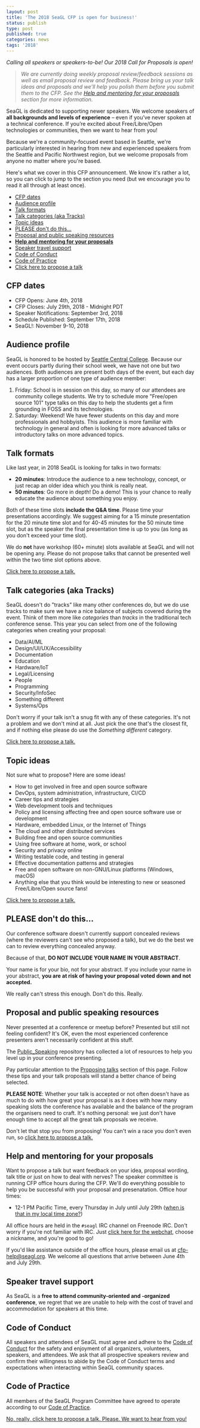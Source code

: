 ```yaml
---
layout: post
title: 'The 2018 SeaGL CFP is open for business!'
status: publish
type: post
published: true
categories: news
tags: '2018'
---
```


_Calling all speakers or speakers-to-be! Our 2018 Call for Proposals is open!_

> _We are currently doing weekly proposal review/feedback sessions as well as email proposal review and feedback. Please bring us your talk ideas and proposals and we'll help you polish them before you submit them to the CFP. See the [Help and mentoring for your proposals](#help) section for more information._

SeaGL is dedicated to supporting newer speakers. We welcome speakers of **all backgrounds and levels of experience** – even if you’ve never spoken at a technical conference. If you’re excited about Free/Libre/Open technologies or communities, then we want to hear from you!

Because we're a community-focused event based in Seattle, we're particularly interested in hearing from new and experienced speakers from the Seattle and Pacific Northwest region, but we welcome proposals from anyone no matter where you're based.

Here's what we cover in this CFP announcement. We know it's rather a lot, so you can click to jump to the section you need (but we encourage you to read it all through at least once).

* [CFP dates](#dates)
* [Audience profile](#audience)
* [Talk formats](#formats)
* [Talk categories (aka Tracks)](#tracks)
* [Topic ideas](#ideas)
* [PLEASE don't do this…](#nope)
* [Proposal and public speaking resources](#resources)
* [**Help and mentoring for your proposals**](#help)
* [Speaker travel support](#travel)
* [Code of Conduct](#coc)
* [Code of Practice](#cop)
* [Click here to propose a talk](https://osem.seagl.org/conferences/seagl2018/program/proposals)

## CFP dates <a name="dates"></a>

* CFP Opens: June 4th, 2018
* CFP Closes: July 29th, 2018 - Midnight PDT
* Speaker Notifications: September 3rd, 2018
* Schedule Published: September 17th, 2018
* SeaGL!: November 9-10, 2018

## Audience profile <a name="audience"></a>

SeaGL is honored to be hosted by [Seattle Central College](https://seattlecentral.edu/). Because our event occurs partly during their school week, we have not one but two audiences. Both audiences are present both days of the event, but each day has a larger proportion of one type of audience member:

1. Friday: School is in session on this day, so many of our attendees are community college students. We try to schedule more "Free/open source 101" type talks on this day to help the students get a firm grounding in FOSS and its technologies.
1. Saturday: Weekend! We have fewer students on this day and more professionals and hobbyists. This audience is more familiar with technology in general and often is looking for more advanced talks or introductory talks on more advanced topics.

## Talk formats <a name="formats"></a>

Like last year, in 2018 SeaGL is looking for talks in two formats:

* **20 minutes**: Introduce the audience to a new technology, concept, or just recap an older idea which you think is really neat.
* **50 minutes**: Go more in depth! Do a demo! This is your chance to really educate the audience about something you enjoy.

Both of these time slots **include the Q&A time**. Please time your presentations accordingly. We suggest aiming for a 15 minute presentation for the 20 minute time slot and for 40-45 minutes for the 50 minute time slot, but as the speaker the final presentation time is up to you (as long as you don't exceed your time slot).

We do **not** have workshop (60+ minute) slots available at SeaGL and will not be opening any. Please do not propose talks that cannot be presented well within the two time slot options above.

[Click here to propose a talk.](https://osem.seagl.org/conferences/seagl2018/program/proposals)

## Talk categories (aka Tracks) <a name="tracks"></a>

SeaGL doesn't do "tracks" like many other conferences do, but we do use tracks to make sure we have a nice balance of subjects covered during the event. Think of them more like _categories_ than _tracks_ in the traditional tech conference sense. This year you can select from one of the following categories when creating your proposal:

* Data/AI/ML
* Design/UI/UX/Accessibility
* Documentation
* Education
* Hardware/IoT
* Legal/Licensing
* People
* Programming
* Security/InfoSec
* Something different
* Systems/Ops

Don't worry if your talk isn't a snug fit with any of these categories. It's not a problem and we don't mind at all. Just pick the one that's the closest fit, and if nothing else please do use the _Something different_ category.

[Click here to propose a talk.](https://osem.seagl.org/conferences/seagl2018/program/proposals)

## Topic ideas <a name="ideas"></a>

Not sure what to propose? Here are some ideas!

* How to get involved in free and open source software
* DevOps, system administration, infrastructure, CI/CD
* Career tips and strategies
* Web development tools and techniques
* Policy and licensing affecting free and open source software use or development
* Hardware, embedded Linux, or the Internet of Things
* The cloud and other distributed services
* Building free and open source communities
* Using free software at home, work, or school
* Security and privacy online
* Writing testable code, and testing in general
* Effective documentation patterns and strategies
* Free and open software on non-GNU/Linux platforms (Windows, macOS)
* Anything else that you think would be interesting to new or seasoned Free/Libre/Open source fans!

[Click here to propose a talk.](https://osem.seagl.org/conferences/seagl2018/program/proposals)

## PLEASE don't do this… <a name="nope"></a>

Our conference software doesn't currently support concealed reviews (where the reviewers can't see who proposed a talk), but we do the best we can to review everything concealed anyway.

Because of that, **DO NOT INCLUDE YOUR NAME IN YOUR ABSTRACT**.

Your name is for your bio, not for your abstract. If you include your name in your abstract, **you are at risk of having your proposal voted down and not accepted.**

We really can't stress this enough. Don't do this. Really.

## Proposal and public speaking resources <a name="resources"></a>

Never presented at a conference or meetup before? Presented but still not feeling confident? It's OK, even the most experienced conference presenters aren't necessarily confident at this stuff.

The [Public_Speaking](https://github.com/vmbrasseur/Public_Speaking) repository has collected a lot of resources to help you level up in your conference presenting.

Pay particular attention to the [Proposing talks](https://github.com/vmbrasseur/Public_Speaking#proposing-talks) section of this page. Follow these tips and your talk proposals will stand a better chance of being selected.

**PLEASE NOTE**: Whether your talk is accepted or not often doesn't have as much to do with how great your proposal is as it does with how many speaking slots the conference has available and the balance of the program the organisers need to craft. It's nothing personal: we just don't have enough time to accept all the great talk proposals we receive.

Don't let that stop you from proposing! You can't win a race you don't even run, so [click here to propose a talk.](https://osem.seagl.org/conferences/seagl2018/program/proposals)

## Help and mentoring for your proposals <a name="help"></a>

Want to propose a talk but want feedback on your idea, proposal wording, talk title or just on how to deal with nerves? The speaker committee is running CFP office hours during the CFP. We'll do everything possible to help you be successful with your proposal and presenatation. Office hour times:

* 12-1 PM Pacific Time, every Thursday in July until July 29th ([when is that in my local time zone?](https://everytimezone.com/#2018-7-5,420,b8jj))

All office hours are held in the `#seagl` IRC channel on Freenode IRC. Don't worry if you're not familiar with IRC. Just [click here for the webchat](https://webchat.freenode.net/?channels=%23seagl), choose a nickname, and you're good to go!

If you'd like assistance outside of the office hours, please email us at [cfp-help@seagl.org](mailto:cfp-help@seagl.org). We welcome all questions that arrive between June 4th and July 29th.

## Speaker travel support <a name="travel"></a>

As SeaGL is a **free to attend community-oriented and -organized conference**, we regret that we are unable to help with the cost of travel and accommodation for speakers at this time.

## Code of Conduct <a name="coc"></a>

All speakers and attendees of SeaGL must agree and adhere to the [Code of Conduct](/code_of_conduct) for the safety and enjoyment of all organizers, volunteers, speakers, and attendees. We ask that all prospective speakers review and confirm their willingness to abide by the Code of Conduct terms and expectations when interacting within SeaGL community spaces.

## Code of Practice <a name="cop"></a>

All members of the SeaGL Program Committee have agreed to operate according to our [Code of Practice](/news/2018/04/09/code_of_practice).

[No, really, click here to propose a talk. Please. We want to hear from you!](https://osem.seagl.org/conferences/seagl2018/program/proposals)
